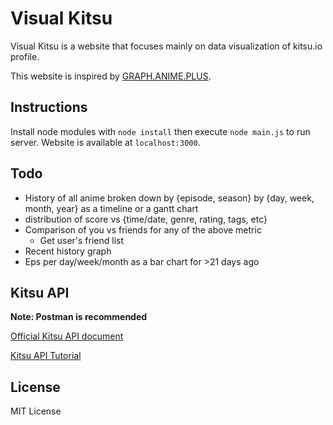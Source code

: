 # Visual Kitsu 

Visual Kitsu is a website that focuses mainly on data visualization of 
kitsu.io profile.

This website is inspired by [GRAPH.ANIME.PLUS](https://graph.anime.plus/).

## Instructions

Install node modules with `node install` then execute `node main.js` to run server. 
Website is available at `localhost:3000`.

## Todo

- History of all anime broken down by {episode, season} by {day, week, month, year} as a timeline or a gantt chart
- distribution of score vs {time/date, genre, rating, tags, etc}
- Comparison of you vs friends for any of the above metric
    - Get user's friend list
- Recent history graph
- Eps per day/week/month as a bar chart for >21 days ago

## Kitsu API

**Note: Postman is recommended**

[Official Kitsu API document](https://myanimelist.net/modules.php?go=api) 

[Kitsu API Tutorial](https://github.com/pheyvaer/kitsu-tutorial/blob/master/index.md)

## License

MIT License
